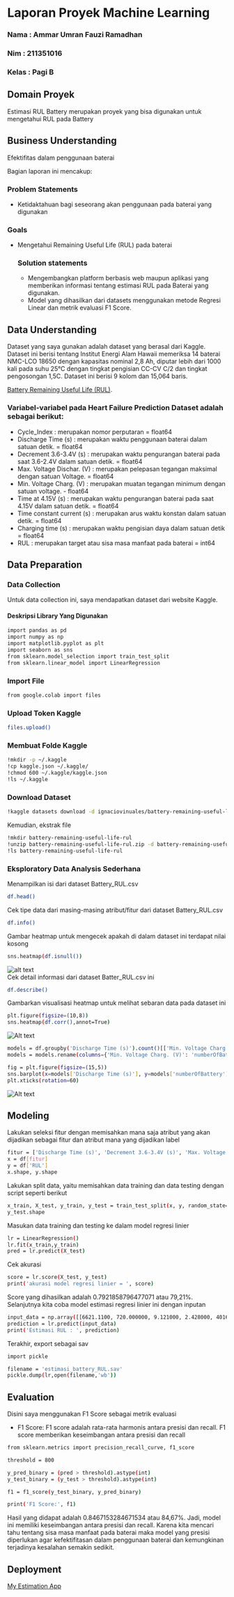# Laporan Proyek Machine Learning
### Nama  : Ammar Umran Fauzi Ramadhan
### Nim   : 211351016
### Kelas : Pagi B

## Domain Proyek

Estimasi RUL Battery merupakan proyek yang bisa digunakan untuk mengetahui RUL pada Battery 

## Business Understanding

Efektifitas dalam penggunaan baterai

Bagian laporan ini mencakup:

### Problem Statements

- Ketidaktahuan bagi seseorang akan penggunaan pada baterai yang digunakan

### Goals

- Mengetahui Remaining Useful Life (RUL) pada baterai

    ### Solution statements
    - Mengembangkan platform berbasis web maupun aplikasi yang memberikan informasi tentang estimasi RUL pada Baterai yang digunakan.
    - Model yang dihasilkan dari datasets menggunakan metode Regresi Linear dan metrik evaluasi F1 Score.

## Data Understanding
Dataset yang saya gunakan adalah dataset yang berasal dari Kaggle. Dataset ini berisi tentang Institut Energi Alam Hawaii memeriksa 14 baterai NMC-LCO 18650 dengan kapasitas nominal 2,8 Ah, diputar lebih dari 1000 kali pada suhu 25°C dengan tingkat pengisian CC-CV C/2 dan tingkat pengosongan 1,5C. Dataset ini berisi 9 kolom dan 15,064 baris.<br> 

[Battery Remaining Useful Life (RUL)](https://www.kaggle.com/datasets/ignaciovinuales/battery-remaining-useful-life-rul/data).

### Variabel-variabel pada Heart Failure Prediction Dataset adalah sebagai berikut:
- Cycle_Index               : merupakan nomor perputaran = float64
- Discharge Time (s)        : merupakan waktu penggunaan baterai dalam satuan detik. = float64
- Decrement 3.6-3.4V (s)    : merupakan waktu pengurangan baterai pada saat 3.6-2.4V dalam satuan detik. = float64
- Max. Voltage Dischar. (V) : merupakan pelepasan tegangan maksimal dengan satuan Voltage. = float64
- Min. Voltage Charg. (V)   : merupakan muatan tegangan minimum dengan satuan voltage. - float64
- Time at 4.15V (s)         : merupakan waktu pengurangan baterai pada saat 4.15V dalam satuan detik. = float64
- Time constant current (s) : merupakan arus waktu konstan dalam satuan detik. = float64
- Charging time (s)         : merupakan waktu pengisian daya dalam satuan detik = float64
- RUL                       : merupakan target atau sisa masa manfaat pada baterai = int64

## Data Preparation

### Data Collection
Untuk data collection ini, saya mendapatkan dataset dari website Kaggle.

#### Deskripsi Library Yang Digunakan
``` bash
import pandas as pd
import numpy as np
import matplotlib.pyplot as plt
import seaborn as sns
from sklearn.model_selection import train_test_split
from sklearn.linear_model import LinearRegression
```

### Import File
``` bash
from google.colab import files
```

### Upload Token Kaggle
``` bash
files.upload()
```

### Membuat Folde Kaggle
``` bash
!mkdir -p ~/.kaggle
!cp kaggle.json ~/.kaggle/
!chmod 600 ~/.kaggle/kaggle.json
!ls ~/.kaggle
```

### Download Dataset
``` bash
!kaggle datasets download -d ignaciovinuales/battery-remaining-useful-life-rul --force
```

Kemudian, ekstrak file
``` bash
!mkdir battery-remaining-useful-life-rul
!unzip battery-remaining-useful-life-rul.zip -d battery-remaining-useful-life-rul
!ls battery-remaining-useful-life-rul
```

### Eksploratory Data Analysis Sederhana
Menampilkan isi dari dataset Battery_RUL.csv
``` bash
df.head()
```
Cek tipe data dari masing-masing atribut/fitur dari dataset Battery_RUL.csv
``` bash
df.info()
```
Gambar heatmap untuk mengecek apakah di dalam dataset ini terdapat nilai kosong
``` bash
sns.heatmap(df.isnull())
``` 
![alt text](gambar1.png)<br>
Cek detail informasi dari dataset Batter_RUL.csv ini
``` bash
df.describe()
```
Gambarkan visualisasi heatmap untuk melihat sebaran data pada dataset ini
``` bash
plt.figure(figsize=(10,8))
sns.heatmap(df.corr(),annot=True)
```
![Alt text](image.png)<br>
``` bash
models = df.groupby('Discharge Time (s)').count()[['Min. Voltage Charg. (V)']].sort_values(by= 'Min. Voltage Charg. (V)', ascending=True).reset_index()
models = models.rename(columns={'Min. Voltage Charg. (V)': 'numberOfBattery'})
```
``` bash
fig = plt.figure(figsize=(15,5))
sns.barplot(x=models['Discharge Time (s)'], y=models['numberOfBattery'], color='royalblue')
plt.xticks(rotation=60)
```
![Alt text](image2.png)<br>

## Modeling
Lakukan seleksi fitur dengan memisahkan mana saja atribut yang akan dijadikan sebagai fitur dan atribut mana yang dijadikan label
``` bash
fitur = ['Discharge Time (s)', 'Decrement 3.6-3.4V (s)', 'Max. Voltage Dischar. (V)', 'Min. Voltage Charg. (V)', 'Time at 4.15V (s)', 'Time constant current (s)', 'Charging time (s)']
x = df[fitur]
y = df['RUL']
x.shape, y.shape
```
Lakukan split data, yaitu memisahkan data training dan data testing dengan script seperti berikut
```bash
x_train, X_test, y_train, y_test = train_test_split(x, y, random_state=70)
y_test.shape
```
Masukan data training dan testing ke dalam model regresi linier
``` bash
lr = LinearRegression()
lr.fit(x_train,y_train)
pred = lr.predict(X_test)
```
Cek akurasi
``` bash
score = lr.score(X_test, y_test)
print('akurasi model regresi linier = ', score)
```
Score yang dihasilkan adalah 0.7921858796477071 atau 79,21%. Selanjutnya kita coba model estimasi regresi linier ini dengan inputan
``` bash
input_data = np.array([[6621.1100, 720.000000, 9.121000, 2.428000, 4016.82000, 7.980000, 9963.111200]])
prediction = lr.predict(input_data)
print('Estimasi RUL : ', prediction)
```
Terakhir, export sebagai sav
``` bash
import pickle

filename = 'estimasi_battery_RUL.sav'
pickle.dump(lr,open(filename,'wb'))
```
## Evaluation
Disini saya menggunakan F1 Score sebagai metrik evaluasi

- F1 Score: F1 score adalah rata-rata harmonis antara presisi dan recall. F1 score memberikan keseimbangan antara presisi dan recall
``` bash
from sklearn.metrics import precision_recall_curve, f1_score

threshold = 800

y_pred_binary = (pred > threshold).astype(int)
y_test_binary = (y_test > threshold).astype(int)

f1 = f1_score(y_test_binary, y_pred_binary)

print('F1 Score:', f1)
```
Hasil yang didapat adalah 0.8467153284671534 atau 84,67%. Jadi, model ini memiliki keseimbangan antara presisi dan recall. Karena kita mencari tahu tentang sisa masa manfaat pada baterai maka model yang presisi diperlukan agar kefektifitasan dalam penggunaan baterai dan kemungkinan terjadinya kesalahan semakin sedikit.

## Deployment
[My Estimation App](https://app-baterai-rul-vou5e4fesj95bbj3c5ymdj.streamlit.app/)
